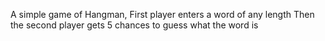 A simple game of Hangman, First player enters a word of any length
Then the second player gets 5 chances to guess what the word is
